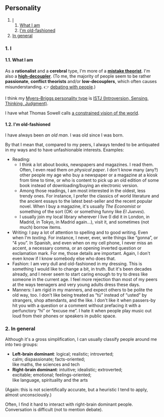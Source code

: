 ## Personality

1. [I](#1-i)
   1. [What I am](#11-what-i-am)
   1. [I'm old-fashioned](#12-im-old-fashioned)
1. [In general](#2-in-general)

### 1. I

#### 1.1. What I am

As a **rationalist** and a **cerebral** type, I'm more of a [**mistake theorist**](https://slatestarcodex.com/2018/01/24/conflict-vs-mistake/).
I'm also a [**high-decoupler**](https://unherd.com/2020/02/eugenics-is-possible-is-not-the-same-as-eugenics-is-good/).
(To me, the majority of people seem to be rather **passionate**, **conflict theorists** and/or **low-decouplers**, which often causes misunderstanding.
<span class="icon ref">👉</span>&nbsp;[debating with people](life#4-debates-and-discussing-with-people).)

I think my [Myers–Briggs personality type](https://en.wikipedia.org/wiki/Myers%E2%80%93Briggs_Type_Indicator) is
[ISTJ (Introversion, Sensing, Thinking, Judgment)](https://en.wikipedia.org/wiki/ISTJ).

I have what Thomas Sowell calls [a constrained vision of the world](https://www.city-journal.org/thomas-sowell-race-poverty-culture).

#### 1.2. I'm old-fashioned

I have always been _an old man_.
I was old since I was born.

By that I mean that, compared to my peers, I always tended to be antiquated in my ways and to have unfashionable interests.
Examples:

* Reading:
    - I think a lot about books, newspapers and magazines.
      I read them.
      Often, I even read them _on physical paper_.
      I don't know many (any?) other people my age who buy a newspaper or a magazine at a kiosk from time to time,
      or who is content to pick up an old edition of some book instead of downloading/buying an electronic version.
    - Among those readings, I am most interested in the oldest, less trendy ones.
      For instance, I prefer the classics of world literature and the ancient essays to the latest best-seller and the recent popular novel.
      When I buy a magazine, it's usually _The Economist_ or something of the sort (OK: or something funny like _El Jueves_).
    - I usually join my local library wherever I live (I did it in London, in Madrid, in Tokyo, in Madrid again&hellip;),
      visit it, and sometimes (not much) borrow items.
* Writing:
  I pay a lot of attention to spelling and to good writing.
  Even when I'm _texting_.
  For instance, I never, ever, write things like &ldquo;gonna&rdquo;, or &ldquo;4 you&rdquo;.
  In Spanish, and even when on my cell phone, I never miss an accent, a necessary comma, or an opening inverted question or exclamation mark.
  For me, those details are important.
  Again, I don't even know if I know somebody else who does that.
* Fashion:
  I am very dull and old-fashioned in my dressing.
  This is something I would like to change a bit, in truth.
  But it's been decades already, and I never seem to start caring enough to try to dress like someone in the current age.
  I feel more rejection than most of my peers at the ways teenagers and very young adults dress these days.
* Manners:
  I am rigid in my manners, and expect others to be polite the old way, too.
  I don't like being treated as &ldquo;t&uacute;&rdquo; instead of &ldquo;usted&rdquo; by strangers, shop attendants, and the like.
  I don't like it when passers-by hit you with a question or a comment without prefacing it with a perfunctory &ldquo;hi&rdquo; or &ldquo;excuse me&rdquo;.
  I hate it when people play music out loud from their phones or speakers in public space.

### 2. In general

Although it's a gross simplification, I can usually classify people around me into two groups:

* **Left-brain dominant**: logical; realistic; introverted;  
  calm; dispassionate; facts-oriented;  
  like maths, the sciences and tech
* **Right-brain dominant**: intuitive; idealistic; extroverted;  
  excitable; emotional; feelings-oriented;  
  like language, spirituality and the arts

(Again: this is not scientifically accurate, but a heuristic I tend to apply, almost unconsciously.)

Often, I find it hard to interact with right-brain dominant people.
Conversation is difficult (not to mention debate).
